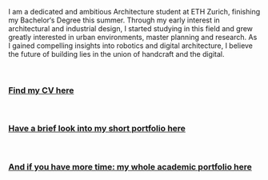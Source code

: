 <br>
<br>
<br>
<br>
<br>
<p>I am a dedicated and ambitious
Architecture student at ETH
Zurich, finishing my Bachelor‘s
Degree this summer. Through my
early interest in architectural and
industrial design, I started studying
in this field and grew greatly
interested in urban environments,
master planning and research. As
I gained compelling insights into
robotics and digital architecture, I
believe the future of building lies
in the union of handcraft and the
digital.</p>
<br>

### [Find my CV here](assets/pdf/2_CV_CF.pdf)
<br>

### [Have a brief look into my short portfolio here](assets/pdf/3_Portfolio_Small_CF.pdf)
<br>

### [And if you have more time: my whole academic portfolio here](assets/pdf/PortfolioV2Final.pdf)


